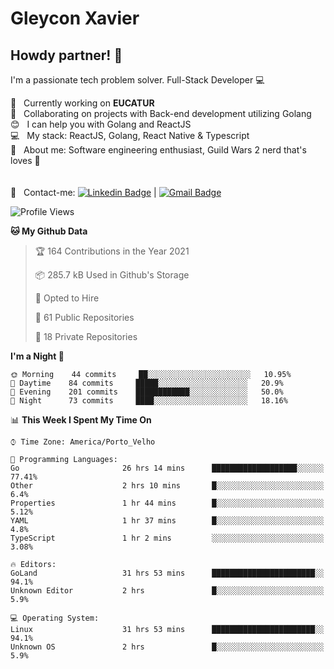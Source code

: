 # Gleycon Xavier

## Howdy partner! 👋

I'm a passionate tech problem solver.
Full-Stack Developer :computer:

 :rocket:  &nbsp; Currently working on **EUCATUR**
 <br/> :purple_heart: &nbsp; Collaborating on projects with Back-end development utilizing Golang
 <br/> :blush: &nbsp; I can help you with Golang and ReactJS
 <br/> :computer: &nbsp; My stack: ReactJS, Golang, React Native & Typescript
 <br/> 💬  &nbsp; About me: Software engineering enthusiast, Guild Wars 2 nerd that's loves :apple:
 <br/>
 <br/>
 <br/> :email: &nbsp; Contact-me: [![Linkedin Badge](https://img.shields.io/badge/-GleyconXavier-blue?style=flat-square&logo=Linkedin&logoColor=white&link=https://www.linkedin.com/in/gleyconxavier/)](https://www.linkedin.com/in/gleyconxavier/) 
| 
[![Gmail Badge](https://img.shields.io/badge/-gleyconxcarlos@gmail.com-c14438?style=flat-square&logo=Gmail&logoColor=white&link=mailto:gleyconxcarlos@gmail.com)](mailto:gleyconxcarlos@gmail.com)

<!--START_SECTION:waka-->
![Profile Views](http://img.shields.io/badge/Profile%20Views-0-blue)

**🐱 My Github Data** 

> 🏆 164 Contributions in the Year 2021
 > 
> 📦 285.7 kB Used in Github's Storage 
 > 
> 💼 Opted to Hire
 > 
> 📜 61 Public Repositories 
 > 
> 🔑 18 Private Repositories  
 > 
**I'm a Night 🦉** 

```text
🌞 Morning    44 commits     ██░░░░░░░░░░░░░░░░░░░░░░░   10.95% 
🌆 Daytime    84 commits     █████░░░░░░░░░░░░░░░░░░░░   20.9% 
🌃 Evening    201 commits    ████████████░░░░░░░░░░░░░   50.0% 
🌙 Night      73 commits     ████░░░░░░░░░░░░░░░░░░░░░   18.16%

```


📊 **This Week I Spent My Time On** 

```text
⌚︎ Time Zone: America/Porto_Velho

💬 Programming Languages: 
Go                       26 hrs 14 mins      ███████████████████░░░░░░   77.41% 
Other                    2 hrs 10 mins       █░░░░░░░░░░░░░░░░░░░░░░░░   6.4% 
Properties               1 hr 44 mins        █░░░░░░░░░░░░░░░░░░░░░░░░   5.12% 
YAML                     1 hr 37 mins        █░░░░░░░░░░░░░░░░░░░░░░░░   4.8% 
TypeScript               1 hr 2 mins         ░░░░░░░░░░░░░░░░░░░░░░░░░   3.08%

🔥 Editors: 
GoLand                   31 hrs 53 mins      ███████████████████████░░   94.1% 
Unknown Editor           2 hrs               █░░░░░░░░░░░░░░░░░░░░░░░░   5.9%

💻 Operating System: 
Linux                    31 hrs 53 mins      ███████████████████████░░   94.1% 
Unknown OS               2 hrs               █░░░░░░░░░░░░░░░░░░░░░░░░   5.9%

```


<!--END_SECTION:waka-->
